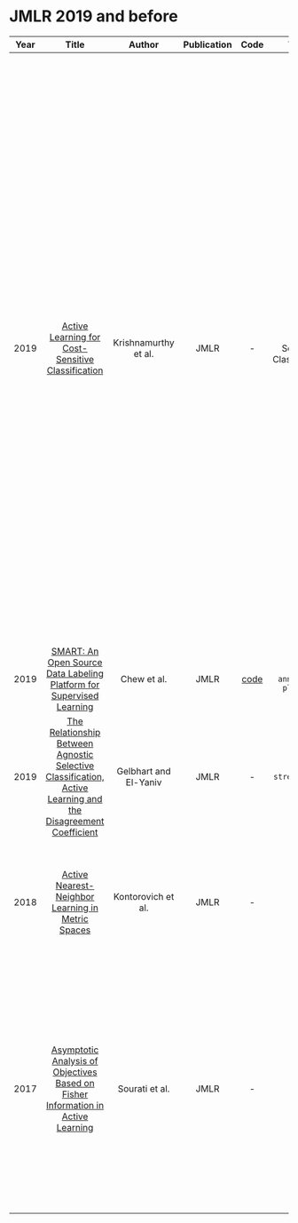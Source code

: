 # JMLR 2019 and before

| Year |                                                       Title                                                       |   Author    | Publication | Code | Tasks | Notes | Datasets| Notions |
|:----:|:----:|:-----:|:-----:|:---------:|:------:|:-------:|:----------:|:--------------------------------------------------------------------------:|
| 2019 |                              [Active Learning for Cost-Sensitive Classification](https://www.jmlr.org/papers/volume20/17-681/17-681.pdf)                               | Krishnamurthy et al.  |    JMLR     |                         -                         |  Cost-Sensitive Classification    |  `Uncertainty`, `MLP`, `None`, `Tra`, `Hard`     |    ImageNet 20, Imagenet 40, RCV1-v2, POS, NER, NER-wiki  |   COAL assumes access to a set of regression functions, and, when processing an example x, it uses the functions with good past performance to compute the range of possible costs that each label might take. Naturally, COAL only queries labels with large cost range, akin to uncertainty-based approaches in active regres- sion (Castro et al., 2005), but furthermore, it only queries labels that could possibly have the smallest cost, avoiding the uncertain, but surely suboptimal labels. The key algorith- mic innovation is an efficient way to compute the cost range realized by good regressors.    |
| 2019 |                     [SMART: An Open Source Data Labeling Platform for Supervised Learning](https://www.jmlr.org/papers/volume20/18-859/18-859.pdf)                     |      Chew et al.      |    JMLR     | [code](https://rtiinternational.github.io/SMART/) |  `human annotation platform`    | [SMART](https://rtiinternational.github.io/SMART/)      |       |       |
| 2019 | [The Relationship Between Agnostic Selective Classification, Active Learning and the Disagreement Coefficient](https://www.jmlr.org/papers/volume20/17-147/17-147.pdf) | Gelbhart and El-Yaniv |    JMLR     |                         -                         |  `stream-based`    | `Disagreement Coefficient`,       |       |      ILESS. Active-ILESS is constructed to work in a stream-based AL model and its querying function is extremely conservative:  |
| 2018 |                              [Active Nearest-Neighbor Learning in Metric Spaces](https://www.jmlr.org/papers/volume18/16-499/16-499.pdf)                               |  Kontorovich et al.   |    JMLR     |                         -                         |  `Thory`    |`estimating the sample error`, `BNNs`, `None`, `Tra`, `Hard`       |       |   prove that the label complexity of MARMANN is significantly lower than that of any passive learner with similar error guarantees.    |
| 2017 |               [Asymptotic Analysis of Objectives Based on Fisher Information in Active Learning](https://www.jmlr.org/papers/volume18/15-104/15-104.pdf)               |    Sourati et al.     |    JMLR     |                         -                         |   `Thory`   |  `Fisher Information`     |       |  we attempt to fill this gap and provide a rigorous framework for analyzing existing FIR-based active learning methods. In particular, we show that FIR can be asymptotically viewed as an upper bound of the expected variance of the log-likelihood ratio.      |
